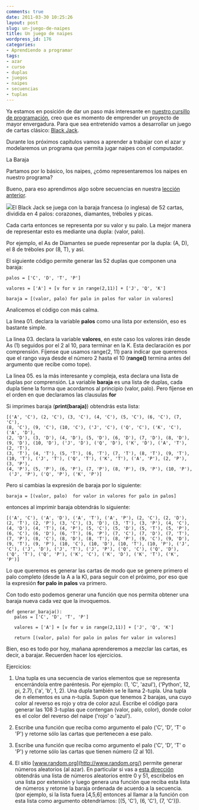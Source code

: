 ```yaml
---
comments: true
date: 2011-03-30 10:25:26
layout: post
slug: un-juego-de-naipes
title: Un juego de naipes
wordpress_id: 176
categories:
- Aprendiendo a programar
tags:
- azar
- curso
- duplas
- juegos
- naipes
- secuencias
- tuplas
---
```


Ya estamos en posición de dar un paso más interesante en [nuestro cursillo de programación](http://www.programando.org/blog/aprende-a-programar/), creo que es momento de emprender un proyecto de mayor envergadura. Para que sea entretenido vamos a desarrollar un juego de cartas clásico: [Black Jack](http://es.wikipedia.org/wiki/Black_jack).

Durante los próximos capítulos vamos a aprender a trabajar con el azar y modelaremos un programa que permita jugar naipes con el computador.

La Baraja

Partamos por lo básico, los naipes, ¿cómo representaremos los naipes en nuestro programa?

Bueno, para eso aprendimos algo sobre secuencias en nuestra [lección anterior](http://www.programando.org/blog/2011/03/listas/).

[![](http://www.programando.org/blog/wp-content/uploads/2011/03/palos.png)](http://www.programando.org/blog/wp-content/uploads/2011/03/palos.png)El Black Jack se juega con la baraja francesa (o inglesa) de 52 cartas, dividida en 4 palos: corazones, diamantes, tréboles y picas.

Cada carta entonces se representa por su valor y su palo. La mejor manera de representar esto es mediante una dupla: (valor, palo).

Por ejemplo, el As de Diamantes se puede representar por la dupla: (A, D), el 8 de tréboles por (8, T), y así.

El siguiente código permite generar las 52 duplas que componen una baraja:


    
    
    palos = ['C', 'D', 'T', 'P']
    
    valores = ['A'] + [v for v in range(2,11)] + ['J', 'Q', 'K']
    
    baraja = [(valor, palo) for palo in palos for valor in valores]
    
    



Analicemos el código con más calma.

La linea 01. declara la variable **palos** como una lista por extensión, eso es bastante simple.

La linea 03. declara la variable **valores**, en este caso los valores irán desde As (1) seguidos por el 2 al 10, para terminar en la K. Esta declaración es por comprensión. Fíjense que usamos range(2, 11) para indicar que queremos que el rango vaya desde el número 2 hasta el 10 (**range()** termina antes del argumento que recibe como tope).

La linea 05. es la más interesante y compleja, esta declara una lista de duplas por comprensión. La variable **baraja** es una lista de duplas, cada dupla tiene la forma que acordamos al principio (valor, palo). Pero fíjense en el orden en que declaramos las clausulas **for**

Si imprimes baraja (**print(baraja)**) obtendrás esta lista:


    
    
    [('A', 'C'), (2, 'C'), (3, 'C'), (4, 'C'), (5, 'C'), (6, 'C'), (7, 'C'), 
    (8, 'C'), (9, 'C'), (10, 'C'), ('J', 'C'), ('Q', 'C'), ('K', 'C'), ('A', 'D'), 
    (2, 'D'), (3, 'D'), (4, 'D'), (5, 'D'), (6, 'D'), (7, 'D'), (8, 'D'), 
    (9, 'D'), (10, 'D'), ('J', 'D'), ('Q', 'D'), ('K', 'D'), ('A', 'T'), (2, 'T'), 
    (3, 'T'), (4, 'T'), (5, 'T'), (6, 'T'), (7, 'T'), (8, 'T'), (9, 'T'), 
    (10, 'T'), ('J', 'T'), ('Q', 'T'), ('K', 'T'), ('A', 'P'), (2, 'P'), (3, 'P'), 
    (4, 'P'), (5, 'P'), (6, 'P'), (7, 'P'), (8, 'P'), (9, 'P'), (10, 'P'),
     ('J', 'P'), ('Q', 'P'), ('K', 'P')]
    



Pero si cambias la expresión de baraja por lo siguiente:

    
    
    baraja = [(valor, palo)  for valor in valores for palo in palos]
    



entonces al imprimir baraja obtendrás lo siguiente:


    
    
    [('A', 'C'), ('A', 'D'), ('A', 'T'), ('A', 'P'), (2, 'C'), (2, 'D'), (2, 'T'), (2, 'P'), (3, 'C'), (3, 'D'), (3, 'T'), (3, 'P'), (4, 'C'), (4, 'D'), (4, 'T'), (4, 'P'), (5, 'C'), (5, 'D'), (5, 'T'), (5, 'P'), (6, 'C'), (6, 'D'), (6, 'T'), (6, 'P'), (7, 'C'), (7, 'D'), (7, 'T'), (7, 'P'), (8, 'C'), (8, 'D'), (8, 'T'), (8, 'P'), (9, 'C'), (9, 'D'), (9, 'T'), (9, 'P'), (10, 'C'), (10, 'D'), (10, 'T'), (10, 'P'), ('J', 'C'), ('J', 'D'), ('J', 'T'), ('J', 'P'), ('Q', 'C'), ('Q', 'D'), ('Q', 'T'), ('Q', 'P'), ('K', 'C'), ('K', 'D'), ('K', 'T'), ('K', 'P')]
    



Lo que queremos es generar las cartas de modo que se genere primero el palo completo (desde la A a la K), para seguir con el próximo, por eso que la expresión **for palo in palos** va primero.

Con todo esto podemos generar una función que nos permita obtener una baraja nueva cada vez que la invoquemos.


    
    
    def generar_baraja():
       palos = ['C', 'D', 'T', 'P']
    
       valores = ['A'] + [v for v in range(2,11)] + ['J', 'Q', 'K']
    
       return [(valor, palo) for palo in palos for valor in valores]
    



Bien, eso es todo por hoy, mañana aprenderemos a mezclar las cartas, es decir, a barajar. Recuerden hacer los ejercicios.

Ejercicios:




	
  1. Una tupla es una secuencia de varios elementos que se representa encerrándola entre paréntesis. Por ejemplo: (1, 'C', 'azul'), ('Python', 12, pi, 2.7), ('a', 'b', 1, 2). Una dupla también se le llama 2-tupla. Una tupla de n elementos es una n-tupla. Supon que tenemos 2 barajas, una cuyo color al reverso es rojo y otra de color azul. Escribe el código para generar las 108 3-tuplas que contengan (valor, palo, color), donde color es el color del reverso del naipe ('rojo' o 'azul'). 


  2. Escribe una función que reciba como argumento el palo ('C', 'D', 'T' o 'P') y retorne sólo las cartas que pertenecen a ese palo.


  3. Escribe una función que reciba como argumento el palo ('C', 'D', 'T' o 'P') y retorne sólo las cartas que tienen número (2 al 10).


  4. El sitio [www.random.org](http://www.random.org/) permite generar números aleatorios (al azar). En particular si vas a [esta dirección](http://www.random.org/sequences/?min=1&max=52&col=1&format=html&rnd=new) obtendrás una lista de números aleatorios entre 0 y 51, escribelos en una lista por extensión y luego genera una función que reciba esta lista de números y retorne la baraja ordenada de acuerdo a la secuencia. (por ejemplo, si la lista fuera [4,5,6] entonces al llamar a la función con esta lista como argumento obtendríamos: [(5, 'C'), (6, 'C'), (7, 'C')]).





